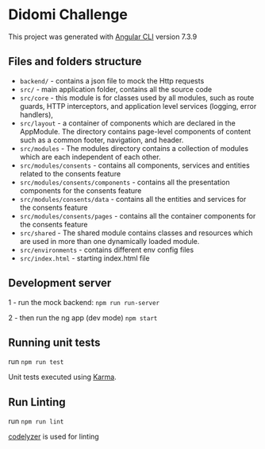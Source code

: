# Didomi Challenge
This project was generated with [Angular CLI](https://github.com/angular/angular-cli) version 7.3.9

## Files and folders structure

- `backend/` - contains a json file to mock the Http requests
- `src/` - main application folder, contains all the source code
- `src/core` - this module is for classes used by all modules, such as route guards, HTTP interceptors, and application level services (logging, error handlers),
- `src/layout` - a container of components which are declared in the AppModule. The directory contains page-level components of content such as a common footer, navigation, and header.
- `src/modules` - The modules directory contains a collection of modules which are each independent of each other.
- `src/modules/consents` - contains all components, services and entities related to the consents feature 
- `src/modules/consents/components` - contains all the presentation components for the consents feature
- `src/modules/consents/data` - contains all the entities and services for the consents feature
- `src/modules/consents/pages` - contains all the container components for the consents feature
- `src/shared` - The shared module contains classes and resources which are used in more than one dynamically loaded module.
- `src/environments` - contains different env config files
- `src/index.html` - starting index.html file

## Development server
1 - run the mock backend: `npm run run-server`

2 - then run the ng app (dev mode) `npm start`

## Running unit tests
run `npm run test`

Unit tests executed using [Karma](https://karma-runner.github.io).

## Run Linting
run `npm run lint`

[codelyzer](http://codelyzer.com/) is used for linting

